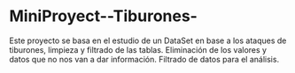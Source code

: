 # MiniProyect--Tiburones-
Este proyecto se basa en el estudio de un DataSet en base a los ataques de tiburones, limpieza y filtrado de las tablas. Eliminación de los valores y datos que no nos van a dar información. Filtrado de datos para el análisis. 
